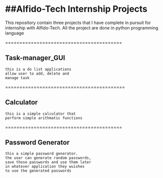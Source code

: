 ##Alfido-Tech Internship Projects
=================================

This repository contain three projects that 
I have complete in pursuit for internship 
with Alfido-Tech. All the project are done
in python programming language

=========================================

## Task-manager_GUI
    this is a do list applications
    allow user to add, delete and 
    manage task

==========================================
## Calculator
    this is a simple calculator that
    perform simple arithmatic functions

=========================================

## Password Generator
    this a simple password generator.
    the user can generate random passwords,
    save those passwords and use them later
    in whatever application they wuishes 
    to use the generated passwords




